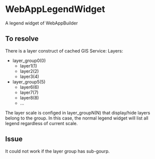 # WebAppLegendWidget
A legend widget of WebAppBuilder

## To resolve 
There is a layer construct of cached GIS Service:
Layers:
  * layer_group0(0)
    - layer1(1)
    - layer2(2)
    - layer3(4)
  * layer_group5(5)
    - layer6(6)
    - layer7(7)
    - layer8(8)
    - ...
    
The layer scale is configed in layer_groupN(N) that display/hide layers belong to the group.
In this case, the normal legend widget will list all legend regardless of current scale.

## Issue
It could not work if the layer group has sub-gourp.

